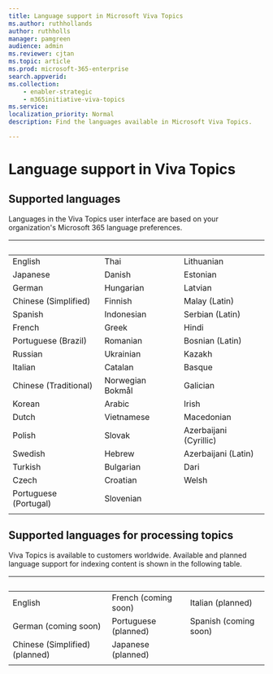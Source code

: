 ```yaml
---
title: Language support in Microsoft Viva Topics
ms.author: ruthhollands
author: ruthholls
manager: pamgreen
audience: admin
ms.reviewer: cjtan
ms.topic: article
ms.prod: microsoft-365-enterprise
search.appverid: 
ms.collection: 
    - enabler-strategic
    - m365initiative-viva-topics
ms.service: 
localization_priority: Normal
description: Find the languages available in Microsoft Viva Topics.

---
```



# Language support in Viva Topics

## Supported languages
Languages in the Viva Topics user interface are based on your organization's Microsoft 365 language preferences. 

|&nbsp;  | &nbsp; |&nbsp; |
|---|---|---|
English|Thai|Lithuanian
Japanese|Danish|Estonian
German|Hungarian|Latvian
Chinese (Simplified)|Finnish|Malay (Latin)
Spanish|Indonesian|Serbian (Latin)
French|Greek|Hindi
Portuguese (Brazil)|Romanian|Bosnian (Latin)
Russian|Ukrainian|Kazakh
Italian|Catalan|Basque
Chinese (Traditional)|Norwegian Bokmål|Galician
Korean|Arabic|Irish
Dutch|Vietnamese|Macedonian
Polish|Slovak|Azerbaijani (Cyrillic)
Swedish|Hebrew|Azerbaijani (Latin)
Turkish|Bulgarian|Dari
Czech|Croatian|Welsh
Portuguese (Portugal)|Slovenian |
| |


## Supported languages for processing topics

Viva Topics is available to customers worldwide. Available and planned language support for indexing content is shown in the following table.

|&nbsp;  | &nbsp; |&nbsp; |
|---|---|---|
English|French (coming soon)|Italian (planned)
German (coming soon)|Portuguese (planned)|Spanish (coming soon)
Chinese (Simplified) (planned) | Japanese (planned)
| |
